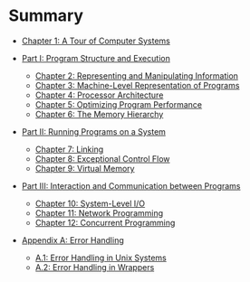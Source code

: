 # Summary

* [Chapter 1: A Tour of Computer Systems](/Ch01/README.md)


* [Part I: Program Structure and Execution](/Part1/README.md)
  * [Chapter 2: Representing and Manipulating Information](/Ch02/README.md)
  * [Chapter 3: Machine-Level Representation of Programs](/Ch03/README.md)
  * [Chapter 4: Processor Architecture](/Ch04/README.md)
  * [Chapter 5: Optimizing Program Performance](/Ch05/README.md)
  * [Chapter 6: The Memory Hierarchy](/Ch06/README.md)


* [Part II: Running Programs on a System](/Part2/README.md)
  * [Chapter 7: Linking](/Ch07/README.md)
  * [Chapter 8: Exceptional Control Flow](/Ch08/README.md)
  * [Chapter 9: Virtual Memory](/Ch09/README.md)


* [Part III: Interaction and Communication between Programs](/Part3/README.md)
  * [Chapter 10: System-Level I/O](/Ch10/README.md)
  * [Chapter 11: Network Programming](/Ch11/README.md)
  * [Chapter 12: Concurrent Programming](/Ch12/README.md)


* [Appendix A: Error Handling](/Ch_A/README.md)
  * [A.1: Error Handling in Unix Systems]()
  * [A.2: Error Handling in Wrappers]()
